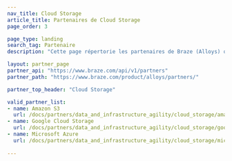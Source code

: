 ```yaml
---
nav_title: Cloud Storage
article_title: Partenaires de Cloud Storage
page_order: 3

page_type: landing
search_tag: Partenaire
description: "Cette page répertorie les partenaires de Braze (Alloys) qui vous permettent de stocker des données à utiliser dans vos campagnes de communication."

layout: partner_page
partner_api: "https://www.braze.com/api/v1/partners"
partner_path: "https://www.braze.com/product/alloys/partners/"

partner_top_header: "Cloud Storage"

valid_partner_list:
- name: Amazon S3
  url: /docs/partners/data_and_infrastructure_agility/cloud_storage/amazon_s3/
- name: Google Cloud Storage
  url: /docs/partners/data_and_infrastructure_agility/cloud_storage/google_cloud_storage_for_currents/
- name: Microsoft Azure
  url: /docs/partners/data_and_infrastructure_agility/cloud_storage/microsoft_azure_blob_storage_for_currents/
  
---
```

